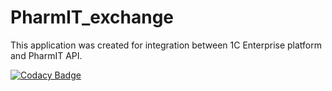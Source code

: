 # PharmIT_exchange

This application was created for integration between 1C Enterprise platform and PharmIT API.

[![Codacy Badge](https://api.codacy.com/project/badge/Grade/585af6d5d2b04c8384b3a124116419f0)](https://app.codacy.com/manual/Alexus555/PharmIT_exchange?utm_source=github.com&utm_medium=referral&utm_content=Alexus555/PharmIT_exchange&utm_campaign=Badge_Grade_Settings)
